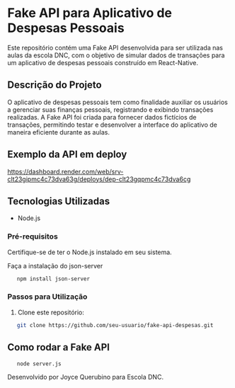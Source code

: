 # Fake API para Aplicativo de Despesas Pessoais

Este repositório contém uma Fake API desenvolvida para ser utilizada nas aulas da escola DNC, com o objetivo de simular dados de transações para um aplicativo de despesas pessoais construído em React-Native.

## Descrição do Projeto

O aplicativo de despesas pessoais tem como finalidade auxiliar os usuários a gerenciar suas finanças pessoais, registrando e exibindo transações realizadas. A Fake API foi criada para fornecer dados fictícios de transações, permitindo testar e desenvolver a interface do aplicativo de maneira eficiente durante as aulas.

## Exemplo da API em deploy
https://dashboard.render.com/web/srv-clt23gipmc4c73dva63g/deploys/dep-clt23gqpmc4c73dva6cg

## Tecnologias Utilizadas

- Node.js

### Pré-requisitos

Certifique-se de ter o Node.js instalado em seu sistema.

Faça a instalação do json-server
```bash
   npm install json-server
```

### Passos para Utilização

1. Clone este repositório:

```bash
   git clone https://github.com/seu-usuario/fake-api-despesas.git
```

## Como rodar a Fake API
```bash
   node server.js
```

Desenvolvido por Joyce Querubino para Escola DNC.

